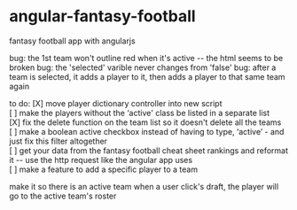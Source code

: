 angular-fantasy-football
========================

fantasy football app with angularjs

bug: the 1st team won't outline red when it's active -- the html seems to be broken
bug: the 'selected' varible never changes from 'false'
bug: after a team is selected, it adds a player to it, then adds a player to that same team again

to do:
[X] move player dictionary controller into new script<br />
[ ] make the players without the ‘active' class be listed in a separate list<br />
[X] fix the delete function on the team list so it doesn't delete all the teams<br />
[ ] make a boolean active checkbox instead of having to type, ‘active’ - and just fix this filter altogether<br />
[ ] get your data from the fantasy football cheat sheet rankings and reformat it -- use the http request like the angular app uses<br />
[ ] make a feature to add a specific player to a team<br />




make it so there is an active team
when a user click's draft, the player will go to the active team's roster

